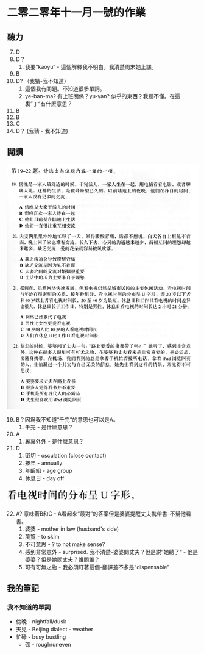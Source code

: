 # 二零二零年十一月一號的作業

## 聽力

7. D
8. D？
   1. 我要”kaoyu“ - 這個解釋我不明白。我清楚周末她上課。
9. B
10. D? （我猜-我不知道）
    1.  這個我有問題。不知道很多單詞。
    2.  ye-ban-ma? 有上班關係？yu-yan? 似乎的東西？我聽不懂。在這裏”丁“有什麽意思？
11. B
12. B
13. C
14. D？ (我猜 - 我不知道)

## 閲讀

![](resources/19-22.jpg)

19. B？因爲我不知道“千完”的意思也可以是A。
    1.  千完 - 是什麽意思？
20. A
    1.  裏裏外外 - 是什麽意思？
21. D
    1.  密切 - osculation (close contact)
    2.  按年 - annually
    3.  年齡組 - age group
    4.  休息日 - day off

![我不知道的句子](resources/2020-11-01-18-15-54.png)

22. A? 意味著B和C - A看起來“最對”的答案但是婆婆提醒丈夫携帶書-不幫他看書。
    1.  婆婆 - mother in law (husband's side)
    2.  瀏覽 - to skim
    3.  不可意思 - ? to not make sense?
    4.  感到非常意外 - surprised. 我不清楚-婆婆問丈夫？但是説”她聽了“ - 他是婆婆？但是她問丈夫？誰問誰？
    5.  可有可無之物 - 我必須盯著這個-翻譯差不多是"dispensable"

## 我的筆記

### 我不知道的單詞

- 傍晚 - nightfall/dusk
- 天兒 - Beijing dialect - weather
- 忙碌 - busy bustling
  - 碌 - rough/uneven
